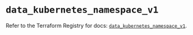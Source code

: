 # `data_kubernetes_namespace_v1`

Refer to the Terraform Registry for docs: [`data_kubernetes_namespace_v1`](https://registry.terraform.io/providers/hashicorp/kubernetes/2.27.0/docs/data-sources/namespace_v1).
